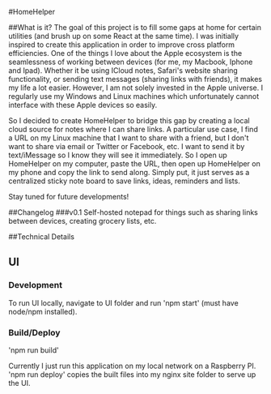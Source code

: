 #HomeHelper

##What is it?
The goal of this project is to fill some gaps at home for certain utilities (and brush up on some React at the same time). I was initially inspired to create this application in order to improve cross platform efficiencies. One of the things I love about the Apple ecosystem is the seamlessness of working between devices (for me, my Macbook, Iphone and Ipad). Whether it be using ICloud notes, Safari's website sharing functionality, or sending text messages (sharing links with friends), it makes my life a lot easier. However, I am not solely invested in the Apple universe. I regularly use my Windows and Linux machines which unfortunately cannot interface with these Apple devices so easily.

So I decided to create HomeHelper to bridge this gap by creating a local cloud source for notes where I can share links. A particular use case, I find a URL on my Linux machine that I want to share with a friend, but I don't want to share via email or Twitter or Facebook, etc. I want to send it by text/iMessage so I know they will see it immediately. So I open up HomeHelper on my computer, paste the URL, then open up HomeHelper on my phone and copy the link to send along. Simply put, it just serves as a centralized sticky note board to save links, ideas, reminders and lists.

Stay tuned for future developments!

##Changelog
###v0.1
Self-hosted notepad for things such as sharing links between devices, creating grocery lists, etc.

##Technical Details

## UI
### Development
To run UI locally, navigate to UI folder and run 'npm start' (must have node/npm installed).

### Build/Deploy
'npm run build'

Currently I just run this application on my local network on a Raspberry PI. 'npm run deploy' copies the built files into my nginx site folder to serve up the UI.


